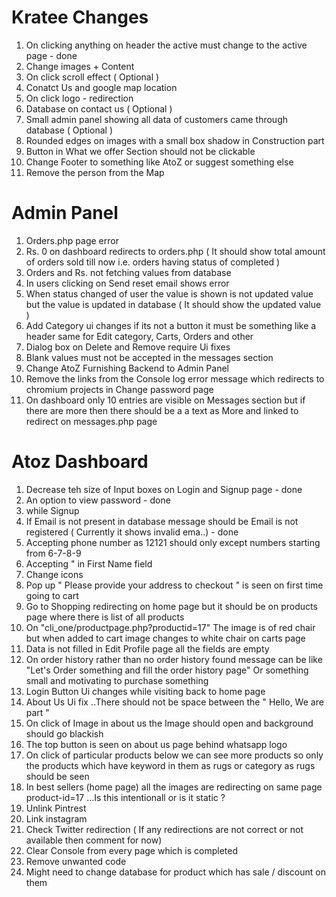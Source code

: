 # Kratee Changes 

1. On clicking anything on header the active must change to the active page - done
2. Change images + Content
3. On click scroll effect ( Optional )
4. Conatct Us and google map location
5. On click logo - redirection
6. Database on contact us ( Optional )
7. Small admin panel showing all data of customers came through database ( Optional )
8. Rounded edges on images with a small box shadow in Construction part 
9. Button in What we offer Section should not be clickable
10. Change Footer to something like AtoZ or suggest something else
11. Remove the person from the Map 


# Admin Panel 
1. Orders.php page error
2. Rs. 0 on dashboard redirects to orders.php ( It should show total amount of orders sold till now i.e. orders having status of completed )
3. Orders and Rs. not fetching values from database
4. In users clicking on Send reset email shows error
5. When status changed of user the value is shown is not updated value but the value is updated in database ( It should show the updated value )
6. Add Category ui changes if its not a button it must be something like a header same for Edit category, Carts, Orders and other
7. Dialog box on Delete and Remove require Ui fixes
8. Blank values must not be accepted in the messages section
9. Change AtoZ Furnishing Backend to Admin Panel
10. Remove the links from the Console log error message which redirects to chromium projects in Change password page
11. On dashboard only 10 entries are visible on Messages section but if there are more then there should be a a text as More and linked to redirect on messages.php page

# Atoz Dashboard
1. Decrease teh size of Input boxes on Login and Signup page - done
2. An option to view password - done
3. while Signup
4. If Email is not present in database message should be Email is not registered ( Currently it shows invalid ema..) - done
5. Accepting phone number as 12121 should only except numbers starting from 6-7-8-9 
6. Accepting " in First Name field
7. Change icons
8. Pop up " Please provide your address to checkout " is seen on first time going to cart 
9. Go to Shopping redirecting on home page but it should be on products page where there is list of all products
10. On "cli_one/productpage.php?productid=17" The image is of red chair but when added to cart image changes to white chair on carts page
11. Data is not filled in Edit Profile page all the fields are empty 
12. On order history rather than no order history found message can be like "Let's Order something and fill the order history page" Or something small and motivating to purchase something
13. Login Button Ui changes while visiting back to home page
14. About Us Ui fix ..There should not be space between the " Hello, We are part "
15. On click of Image in about us the Image should open and background should go blackish 
16. The top button is seen on about us page behind whatsapp logo 
17. On click of particular products below we can see more products so only the products which have keyword in them as rugs or category as rugs should be seen 
18. In best sellers (home page) all the images are redirecting on same page product-id=17 ...Is this intentionall or is it static ?
19. Unlink Pintrest
20. Link instagram
21. Check Twitter redirection ( If any redirections are not correct or not available then comment for now)
22. Clear Console from every page which is completed
23. Remove unwanted code
24. Might need to change database for product which has sale / discount on them